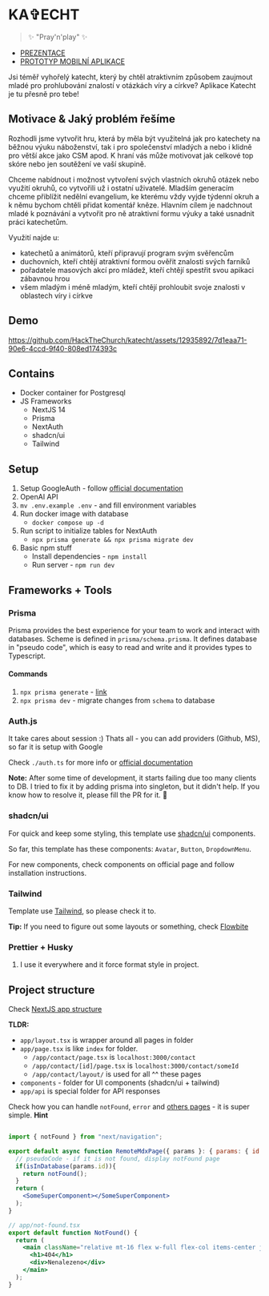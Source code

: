 # KA✞ECHT

> ✨ "Pray'n'play" ✨

- [PREZENTACE](https://www.canva.com/design/DAF8_taEjHM/gokPa9zZH3mYRzFolEGaYw/edit)
- [PROTOTYP MOBILNÍ APLIKACE](https://www.figma.com/file/QUsWcViBaCiyY7nc7Q2PdC/%40shadcn%2Fui---Design-System-(Community)?type=design&node-id=104%3A1180&mode=design&t=OXeq5whQFUSLfaqw-1)

Jsi téměř vyhořelý katecht, který by chtěl atraktivním způsobem zaujmout mladé pro prohlubování znalostí v otázkách víry a církve? Aplikace Katecht je tu přesně pro tebe!

## Motivace & Jaký problém řešíme

Rozhodli jsme vytvořit hru, která by měla být využitelná jak pro katechety na běžnou výuku náboženství, tak i pro společenství mladých a nebo i klidně pro větší akce jako CSM apod. K hraní vás může motivovat jak celkové top skóre nebo jen soutěžení ve vaší skupině.

Chceme nabídnout i možnost vytvoření svých vlastních okruhů otázek nebo využití okruhů, co vytvořili už i ostatní uživatelé. Mladším generacím chceme přiblížit nedělní evangelium, ke kterému vždy vyjde týdenní okruh a k němu bychom chtěli přidat komentář kněze.
Hlavním cílem je nadchnout mladé k poznávání a vytvořit pro ně atraktivní formu výuky a také usnadnit práci katechetům.

Využití najde u:

- katechetů a animátorů, kteří připravují program svým svěřencům
- duchovních, kteří chtějí atraktivní formou ověřit znalosti svých farníků
- pořadatele masových akcí pro mládež, kteří chtějí spestřit svou apikaci zábavnou hrou
- všem mladým i méně mladým, kteří chtějí prohloubit svoje znalosti v oblastech víry i církve

## Demo

https://github.com/HackTheChurch/katecht/assets/12935892/7d1eaa71-90e6-4ccd-9f40-808ed174393c

## Contains

- Docker container for Postgresql
- JS Frameworks
  - NextJS 14
  - Prisma
  - NextAuth
  - shadcn/ui
  - Tailwind

## Setup

1. Setup GoogleAuth - follow [official documentation](https://next-auth.js.org/providers/google)
1. OpenAI API
1. `mv .env.example .env` - and fill environment variables
1. Run docker image with database
   - `docker compose up -d`
1. Run script to initialize tables for NextAuth
   - `npx prisma generate && npx prisma migrate dev`
1. Basic npm stuff
   - Install dependencies - `npm install`
   - Run server - `npm run dev`

## Frameworks + Tools

### Prisma

Prisma provides the best experience for your team to work and interact with databases. Scheme is defined in `prisma/schema.prisma`. It defines database in "pseudo code", which is easy to read and write and it provides types to Typescript.

#### Commands

1. `npx prisma generate` - [link](https://www.prisma.io/docs/orm/prisma-client/setup-and-configuration/generating-prisma-client)
2. `npx prisma dev` - migrate changes from `schema` to database

### Auth.js

It take cares about session :) Thats all - you can add providers (Github, MS), so far it is setup with Google

Check `./auth.ts` for more info or [official documentation](https://authjs.dev/getting-started/introduction)

**Note:** After some time of development, it starts failing due too many clients to DB. I tried to fix it by adding prisma into singleton, but it didn't help. If you know how to resolve it, please fill the PR for it. 🙏

### shadcn/ui

For quick and keep some styling, this template use [shadcn/ui](https://ui.shadcn.com/) components.

So far, this template has these components: `Avatar`, `Button`, `DropdownMenu`.

For new components, check components on official page and follow installation instructions.

### Tailwind

Template use [Tailwind](https://tailwindcss.com/docs/installation), so please check it to.

**Tip:** If you need to figure out some layouts or something, check [Flowbite](flowbite.com)

### Prettier + Husky

1. I use it everywhere and it force format style in project.

## Project structure

Check [NextJS app structure](https://nextjs.org/docs/getting-started/project-structure)

**TLDR:**

- `app/layout.tsx` is wrapper around all pages in folder
- `app/page.tsx` is like `index` for folder.
  - `/app/contact/page.tsx` is `localhost:3000/contact`
  - `/app/contact/[id]/page.tsx` is `localhost:3000/contact/someId`
  - `/app/contact/layout/` is used for all ^^ these pages
- `components` - folder for UI components (shadcn/ui + tailwind)
- `app/api` is special folder for API responses

Check how you can handle `notFound`, `error` and [others pages](https://nextjs.org/docs/getting-started/project-structure#app-routing-conventions) - it is super simple.
**Hint**

```jsx

import { notFound } from "next/navigation";

export default async function RemoteMdxPage({ params }: { params: { id: string } }) {
  // pseudoCode - if it is not found, display notFound page
  if(isInDatabase(params.id)){
    return notFound();
  }
  return (
    <SomeSuperComponent></SomeSuperComponent>
  );
}
```

```jsx
// app/not-found.tsx
export default function NotFound() {
  return (
    <main className="relative mt-16 flex w-full flex-col items-center justify-center">
      <h1>404</h1>
      <div>Nenalezeno</div>
    </main>
  );
}
```
